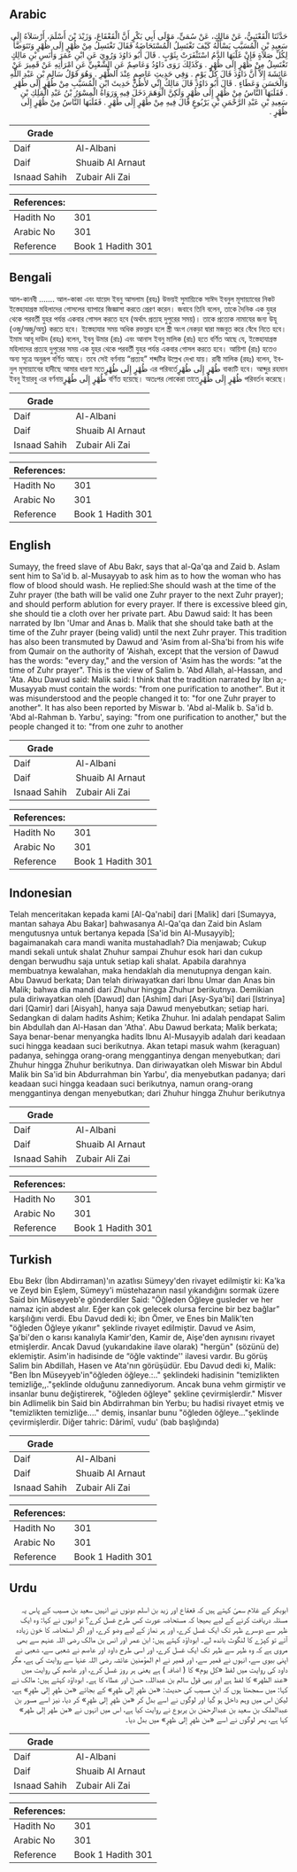 ## Arabic


<div dir="rtl" lang="ar" style={{fontSize:'larger',backgroundColor:'#f8f9fa',padding:20}}>
حَدَّثَنَا الْقَعْنَبِيُّ، عَنْ مَالِكٍ، عَنْ سُمَىٍّ، مَوْلَى أَبِي بَكْرٍ أَنَّ الْقَعْقَاعَ، وَزَيْدَ بْنَ أَسْلَمَ، أَرْسَلاَهُ إِلَى سَعِيدِ بْنِ الْمُسَيَّبِ يَسْأَلُهُ كَيْفَ تَغْتَسِلُ الْمُسْتَحَاضَةُ فَقَالَ تَغْتَسِلُ مِنْ ظُهْرٍ إِلَى ظُهْرٍ وَتَتَوَضَّأُ لِكُلِّ صَلاَةٍ فَإِنْ غَلَبَهَا الدَّمُ اسْتَثْفَرَتْ بِثَوْبٍ ‏.‏ قَالَ أَبُو دَاوُدَ وَرُوِيَ عَنِ ابْنِ عُمَرَ وَأَنَسِ بْنِ مَالِكٍ تَغْتَسِلُ مِنْ ظُهْرٍ إِلَى ظُهْرٍ ‏.‏ وَكَذَلِكَ رَوَى دَاوُدُ وَعَاصِمٌ عَنِ الشَّعْبِيِّ عَنِ امْرَأَتِهِ عَنْ قَمِيرَ عَنْ عَائِشَةَ إِلاَّ أَنَّ دَاوُدَ قَالَ كُلَّ يَوْمٍ ‏.‏ وَفِي حَدِيثِ عَاصِمٍ عِنْدَ الظُّهْرِ ‏.‏ وَهُوَ قَوْلُ سَالِمِ بْنِ عَبْدِ اللَّهِ وَالْحَسَنِ وَعَطَاءٍ ‏.‏ قَالَ أَبُو دَاوُدَ قَالَ مَالِكٌ إِنِّي لأَظُنُّ حَدِيثَ ابْنِ الْمُسَيَّبِ مِنْ طُهْرٍ إِلَى طُهْرٍ ‏.‏ فَقَلَبَهَا النَّاسُ مِنْ ظُهْرٍ إِلَى ظُهْرٍ وَلَكِنَّ الْوَهَمَ دَخَلَ فِيهِ وَرَوَاهُ الْمِسْوَرُ بْنُ عَبْدِ الْمَلِكِ بْنِ سَعِيدِ بْنِ عَبْدِ الرَّحْمَنِ بْنِ يَرْبُوعٍ قَالَ فِيهِ مِنْ طُهْرٍ إِلَى طُهْرٍ ‏.‏ فَقَلَبَهَا النَّاسُ مِنْ ظُهْرٍ إِلَى ظُهْرٍ ‏.‏
</div>
<div style={{backgroundColor:'#f8f9fa',padding:20, marginBottom: 10}}><table> <thead> <tr> <th>Grade</th> <th></th> </tr> </thead> <tbody> <tr><td>Daif</td><td>Al-Albani</td></tr><tr><td>Daif</td><td>Shuaib Al Arnaut</td></tr><tr><td>Isnaad Sahih</td><td>Zubair Ali Zai</td></tr></tbody></table><table> <thead> <tr> <th>References:</th> <th></th> </tr> </thead> <tbody><tr><td>Hadith No</td><td>301</td></tr><tr><td>Arabic No</td><td>301</td></tr><tr><td>Reference</td><td>Book 1 Hadith 301</td></tr></tbody></table></div>

## Bengali


<div dir="ltr" lang="bn" style={{fontSize:'larger',backgroundColor:'#f8f9fa',padding:20}}>
আল-কানবী ....... আল-কাকা এবং যায়েদ ইবনু আসলাম (রহঃ) উভয়ই সুমায়্যিকে সাঈদ ইবনুল মূসায়্যাবের নিকট ইস্তেহাযাগ্রস্ত মহিলাদের গোসলের ব্যাপারে জিজ্ঞাসা করতে প্রেরণ করেন। জবাবে তিনি বলেন, তাকে দৈনিক এক যুহর থেকে পরবর্তী যুহর পর্যন্ত একবার গোসল করতে হবে (অর্থাৎ প্রত্যহ দুপুরের সময়)। তাকে প্রত্যেক নামাযের জন্য উযূ (ওজু/অজু/অযু) করতে হবে। ইস্তেহাযার সময় অধিক রক্তস্রাব হলে স্ত্রী অংগ নেকড়া দ্বারা মজবুত করে বেঁধে নিতে হবে। ইমাম আবূ দাউদ (রহঃ) বলেন, ইবনু উমার (রাঃ) এবং আনাস ইবনু মালিক (রাঃ) হতে বর্ণিত আছে যে, ইস্তেহাযাগ্রস্ত মহিলাদের প্রত্যহ দুপুরের সময় এক যুহর থেকে পরবর্তী যুহর পর্যন্ত একবার গোসল করতে হবে। আয়িশা (রাঃ) হতেও অন্য সূত্রে অনুরূপ বর্ণিত আছে। তবে সেই বর্ণনায় “প্রত্যহ” শব্দটির উল্লেখ দেখা যায়। রাবী মালিক (রহঃ) বলেন, ইবনুল মূসায়্যাবের হাদীছে আমার ধারণা মতেظُهْرٍ إِلَى ظُهْرٍ এর পরিবর্তেطُهْرٍ إِلَى طُهْرٍ বাক্যটি হবে। আব্দুর রহমান ইবনু ইয়ারবু এর বর্ণনায়طُهْرٍ إِلَى طُهْرٍ বর্ণিত হয়েছে। অতঃপর লোকেরা তাতেظُهْرٍ إِلَى ظُهْرٍ পরিবর্তন করেছে।
</div>
<div style={{backgroundColor:'#f8f9fa',padding:20, marginBottom: 10}}><table> <thead> <tr> <th>Grade</th> <th></th> </tr> </thead> <tbody> <tr><td>Daif</td><td>Al-Albani</td></tr><tr><td>Daif</td><td>Shuaib Al Arnaut</td></tr><tr><td>Isnaad Sahih</td><td>Zubair Ali Zai</td></tr></tbody></table><table> <thead> <tr> <th>References:</th> <th></th> </tr> </thead> <tbody><tr><td>Hadith No</td><td>301</td></tr><tr><td>Arabic No</td><td>301</td></tr><tr><td>Reference</td><td>Book 1 Hadith 301</td></tr></tbody></table></div>

## English


<div dir="ltr" lang="en" style={{fontSize:'larger',backgroundColor:'#f8f9fa',padding:20}}>
Sumayy, the freed slave of Abu Bakr, says that al-Qa'qa and Zaid b. Aslam sent him to Sa'id b. al-Musayyab to ask him as to how the woman who has flow of blood should wash. He replied:She should wash at the time of the Zuhr prayer (the bath will be valid one Zuhr prayer to the next Zuhr prayer); and should perform ablution for every prayer. If there is excessive bleed gin, she should tie a cloth over her private part. Abu Dawud said: It has been narrated by Ibn 'Umar and Anas b. Malik that she should take bath at the time of the Zuhr prayer (being valid) until the next Zuhr prayer. This tradition has also been transmuted by Dawud and 'Asim from al-Sha'bi from his wife from Qumair on the authority of 'Aishah, except that the version of Dawud has the words: "every day," and the version of 'Asim has the words: "at the time of Zuhr prayer". This is the view of Salim b. 'Abd Allah, al-Hassan, and 'Ata. Abu Dawud said: Malik said: I think that the tradition narrated by Ibn a;-Musayyab must contain the words: "from one purification to another". But it was misunderstood and the people changed it to: "for one Zuhr prayer to another". It has also been reported by Miswar b. 'Abd al-Malik b. Sa'id b. 'Abd al-Rahman b. Yarbu', saying: "from one purification to another," but the people changed it to: "from one zuhr to another
</div>
<div style={{backgroundColor:'#f8f9fa',padding:20, marginBottom: 10}}><table> <thead> <tr> <th>Grade</th> <th></th> </tr> </thead> <tbody> <tr><td>Daif</td><td>Al-Albani</td></tr><tr><td>Daif</td><td>Shuaib Al Arnaut</td></tr><tr><td>Isnaad Sahih</td><td>Zubair Ali Zai</td></tr></tbody></table><table> <thead> <tr> <th>References:</th> <th></th> </tr> </thead> <tbody><tr><td>Hadith No</td><td>301</td></tr><tr><td>Arabic No</td><td>301</td></tr><tr><td>Reference</td><td>Book 1 Hadith 301</td></tr></tbody></table></div>

## Indonesian


<div dir="ltr" lang="id" style={{fontSize:'larger',backgroundColor:'#f8f9fa',padding:20}}>
Telah menceritakan kepada kami [Al-Qa'nabi] dari [Malik] dari [Sumayya, mantan sahaya Abu Bakar] bahwasanya Al-Qa'qa dan Zaid bin Aslam mengutusnya untuk bertanya kepada [Sa'id bin Al-Musayyib]; bagaimanakah cara mandi wanita mustahadlah? Dia menjawab; Cukup mandi sekali untuk shalat Zhuhur sampai Zhuhur esok hari dan cukup dengan berwudhu saja untuk setiap kali shalat. Apabila darahnya membuatnya kewalahan, maka hendaklah dia menutupnya dengan kain. Abu Dawud berkata; Dan telah diriwayatkan dari Ibnu Umar dan Anas bin Malik; bahwa dia mandi dari Zhuhur hingga Zhuhur berikutnya. Demikian pula diriwayatkan oleh [Dawud] dan [Ashim] dari [Asy-Sya'bi] dari [Istrinya] dari [Qamir] dari [Aisyah], hanya saja Dawud menyebutkan; setiap hari. Sedangkan di dalam hadits Ashim; Ketika Zhuhur. Ini adalah pendapat Salim bin Abdullah dan Al-Hasan dan 'Atha'. Abu Dawud berkata; Malik berkata; Saya benar-benar menyangka hadits Ibnu Al-Musayyib adalah dari keadaan suci hingga keadaan suci berikutnya. Akan tetapi masuk wahm (keraguan) padanya, sehingga orang-orang menggantinya dengan menyebutkan; dari Zhuhur hingga Zhuhur berikutnya. Dan diriwayatkan oleh Miswar bin Abdul Malik bin Sa'id bin Abdurrahman bin Yarbu', dia menyebutkan padanya; dari keadaan suci hingga keadaan suci berikutnya, namun orang-orang menggantinya dengan menyebutkan; dari Zhuhur hingga Zhuhur berikutnya
</div>
<div style={{backgroundColor:'#f8f9fa',padding:20, marginBottom: 10}}><table> <thead> <tr> <th>Grade</th> <th></th> </tr> </thead> <tbody> <tr><td>Daif</td><td>Al-Albani</td></tr><tr><td>Daif</td><td>Shuaib Al Arnaut</td></tr><tr><td>Isnaad Sahih</td><td>Zubair Ali Zai</td></tr></tbody></table><table> <thead> <tr> <th>References:</th> <th></th> </tr> </thead> <tbody><tr><td>Hadith No</td><td>301</td></tr><tr><td>Arabic No</td><td>301</td></tr><tr><td>Reference</td><td>Book 1 Hadith 301</td></tr></tbody></table></div>

## Turkish


<div dir="ltr" lang="tr" style={{fontSize:'larger',backgroundColor:'#f8f9fa',padding:20}}>
Ebu Bekr (İbn Abdirraman)'ın azatlısı Sümeyy'den rivayet edilmiştir ki: Ka'ka ve Zeyd bin Eşlem, Sümeyy'i müstehazanın nasıl yıkandığını sormak üzere Said bin Müseyyeb'e gönderdiler Said: "Öğleden Öğleye gusleder ve her namaz için abdest alır. Eğer kan çok gelecek olursa fercine bir bez bağlar” karşılığını verdi. Ebu Davud dedi ki; ibn Ömer, ve Enes bin Malik'ten "öğleden Öğleye yıkanır" şeklinde rivayet edilmiştir. Davud ve Asim, Şa'bi'den o karısı kanalıyla Kamir'den, Kamir de, Aişe'den aynısını rivayet etmişlerdir. Ancak Davud (yukarıdakine ilave olarak) "hergün" (sözünü de) eklemiştir. Asim'in hadisinde de “öğle vaktinde'' ilavesi vardır. Bu görüş Salim bin Abdillah, Hasen ve Ata'nın görüşüdür. Ebu Davud dedi ki, Malik: "Ben İbn Müseyyeb'in"öğleden öğleye.:.." şeklindeki hadisinin "temizlikten temizliğe,,."şeklinde olduğunu zannediyorum. Ancak buna vehm girmiştir ve insanlar bunu değiştirerek, "öğleden öğleye" şekline çevirmişlerdir." Misver bin Adlimelik bin Said bin Abdirrahman bin Yerbu; bu hadisi rivayet etmiş ve "temizlikten temizliğe...." demiş, insanlar bunu "öğleden öğleye..."şeklinde çevirmişlerdir. Diğer tahric: Dârimî, vudu' (bab başlığında)
</div>
<div style={{backgroundColor:'#f8f9fa',padding:20, marginBottom: 10}}><table> <thead> <tr> <th>Grade</th> <th></th> </tr> </thead> <tbody> <tr><td>Daif</td><td>Al-Albani</td></tr><tr><td>Daif</td><td>Shuaib Al Arnaut</td></tr><tr><td>Isnaad Sahih</td><td>Zubair Ali Zai</td></tr></tbody></table><table> <thead> <tr> <th>References:</th> <th></th> </tr> </thead> <tbody><tr><td>Hadith No</td><td>301</td></tr><tr><td>Arabic No</td><td>301</td></tr><tr><td>Reference</td><td>Book 1 Hadith 301</td></tr></tbody></table></div>

## Urdu


<div dir="rtl" lang="ur" style={{fontSize:'larger',backgroundColor:'#f8f9fa',padding:20}}>
ابوبکر کے غلام سمیّ کہتے ہیں کہ قعقاع اور زید بن اسلم دونوں نے انہیں سعید بن مسیب کے پاس یہ مسئلہ دریافت کرنے کے لیے بھیجا کہ مستحاضہ عورت کس طرح غسل کرے؟ تو انہوں نے کہا: وہ ایک ظہر سے دوسرے ظہر تک ایک غسل کرے، اور ہر نماز کے لیے وضو کرے، اور اگر استحاضہ کا خون زیادہ آئے تو کپڑے کا لنگوٹ باندھ لے۔ ابوداؤد کہتے ہیں: ابن عمر اور انس بن مالک رضی اللہ عنہم سے بھی مروی ہے کہ وہ ظہر سے ظہر تک ایک غسل کرے، اور اسی طرح داود اور عاصم نے شعبی سے، شعبی نے اپنی بیوی سے، انہوں نے قمیر سے، اور قمیر نے ام المؤمنین عائشہ رضی اللہ عنہا سے روایت کی ہے، مگر داود کی روایت میں لفظ «كل يوم» کا ( اضافہ ) ہے یعنی ہر روز غسل کرے، اور عاصم کی روایت میں «عند الظهر» کا لفظ ہے اور یہی قول سالم بن عبداللہ، حسن اور عطاء کا ہے۔ ابوداؤد کہتے ہیں: مالک نے کہا: میں سمجھتا ہوں کہ ابن مسیب کی حدیث: «من ظهرٍ إلى ظهرٍ» کے بجائے «من طهرٍ إلى طهرٍ» ہے، لیکن اس میں وہم داخل ہو گیا اور لوگوں نے اسے بدل کر «من ظهرٍ إلى ظهرٍ» کر دیا، نیز اسے مسور بن عبدالملک بن سعید بن عبدالرحمٰن بن یربوع نے روایت کیا ہے، اس میں انہوں نے «من طهر إلى طهر» کہا ہے، پھر لوگوں نے اسے «من ظهرٍ إلى ظهرٍ» میں بدل دیا۔
</div>
<div style={{backgroundColor:'#f8f9fa',padding:20, marginBottom: 10}}><table> <thead> <tr> <th>Grade</th> <th></th> </tr> </thead> <tbody> <tr><td>Daif</td><td>Al-Albani</td></tr><tr><td>Daif</td><td>Shuaib Al Arnaut</td></tr><tr><td>Isnaad Sahih</td><td>Zubair Ali Zai</td></tr></tbody></table><table> <thead> <tr> <th>References:</th> <th></th> </tr> </thead> <tbody><tr><td>Hadith No</td><td>301</td></tr><tr><td>Arabic No</td><td>301</td></tr><tr><td>Reference</td><td>Book 1 Hadith 301</td></tr></tbody></table></div>